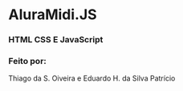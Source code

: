# AluraMidi.JS

### HTML CSS E JavaScript

### Feito por:
Thiago da S. Oiveira
e
Eduardo H. da Silva Patrício
